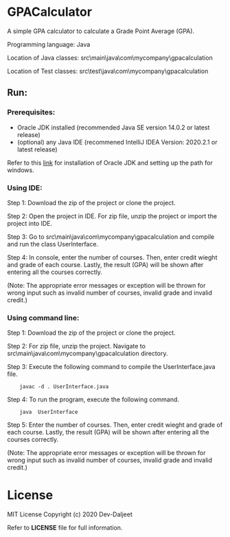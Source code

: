 # GPACalculator
A simple GPA calculator to calculate a Grade Point Average (GPA).

Programming language: Java

Location of Java classes: src\main\java\com\mycompany\gpacalculation

Location of Test classes: src\test\java\com\mycompany\gpacalculation

## Run:
### Prerequisites: 

* Oracle JDK installed (recommended Java SE version 14.0.2 or latest release) 
* (optional) any Java IDE (recommened IntelliJ IDEA Version: 2020.2.1 or latest release)

Refer to this [link](https://www.tutorialspoint.com/javafx/javafx_environment.htm) for installation of Oracle JDK and setting up the path for windows.

### Using IDE:

Step 1: Download the zip of the project or clone the project.

Step 2: Open the project in IDE. For zip file, unzip the project or import the project into IDE.

Step 3: Go to src\main\java\com\mycompany\gpacalculation and compile and run the class UserInterface.

Step 4: In console, enter the number of courses. Then, enter credit wieght and grade of each course. Lastly, the result (GPA) will be shown after entering all the courses correctly.

(Note: The appropriate error messages or exception will be thrown for wrong input such as invalid number of courses, invalid grade and invalid credit.)

### Using command line:

Step 1: Download the zip of the project or clone the project.

Step 2: For zip file, unzip the project. Navigate to src\main\java\com\mycompany\gpacalculation directory. 

Step 3: Execute the following command to compile the UserInterface.java file.
        
        javac -d . UserInterface.java
        
Step 4: To run the program, execute the following command.

        java  UserInterface
        
Step 5:  Enter the number of courses. Then, enter credit wieght and grade of each course. Lastly, the result (GPA) will be shown after entering all the courses correctly.

(Note: The appropriate error messages or exception will be thrown for wrong input such as invalid number of courses, invalid grade and invalid credit.)

# License
MIT License
Copyright (c) 2020 Dev-Daljeet

Refer to **LICENSE** file for full information.

